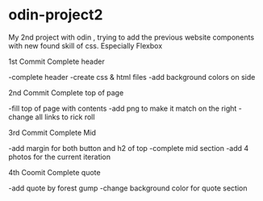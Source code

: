 # odin-project2

My 2nd project with odin , trying to add the previous website components with new found skill of css. Especially Flexbox

1st Commit
Complete header

-complete header
-create css & html files
-add background colors on side

2nd Commit
Complete top of page

-fill top of page with contents
-add png to make it match on the right
-change all links to rick roll

3rd Commit
Complete Mid

-add margin for both button and h2 of top
-complete mid section
-add 4 photos for the current iteration

4th Coomit
Complete quote

-add quote by forest gump
-change background color for quote section